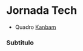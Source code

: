 # Jornada Tech  
- Quadro [Kanbam](https://trello.com/b/aA1KJayc/jornada-tech-lugares-para-pcd)  


### Subtitulo